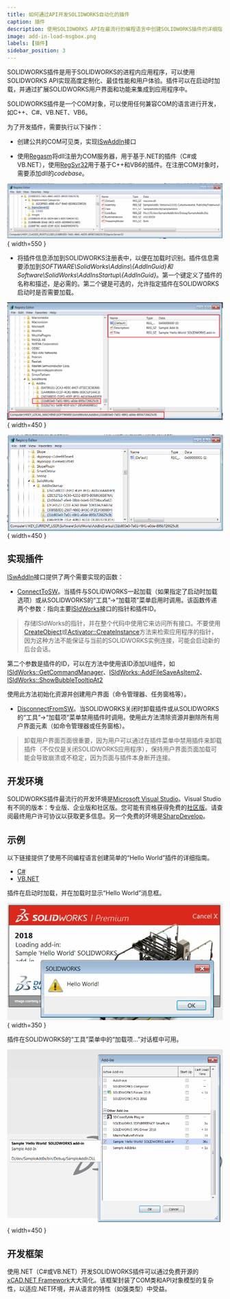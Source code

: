 ```yaml
---
title: 如何通过API开发SOLIDWORKS自动化的插件
caption: 插件
description: 使用SOLIDWORKS API在最流行的编程语言中创建SOLIDWORKS插件的详细指南，以扩展SOLIDWORKS功能
image: add-in-load-msgbox.png
labels: [插件]
sidebar_position: 3
---
```

SOLIDWORKS插件是用于SOLIDWORKS的进程内应用程序，可以使用SOLIDWORKS API实现高度定制化、最佳性能和用户体验。插件可以在启动时加载，并通过扩展SOLIDWORKS用户界面和功能来集成到应用程序中。

SOLIDWORKS插件是一个COM对象，可以使用任何兼容COM的语言进行开发，如C++、C#、VB.NET、VB6。

为了开发插件，需要执行以下操作：

* 创建公共的COM可见类，实现[ISwAddIn](https://help.solidworks.com/2015/english/api/swpublishedapi/solidworks.interop.swpublished~solidworks.interop.swpublished.iswaddin.html)接口

* 使用[Regasm](https://docs.microsoft.com/en-us/dotnet/framework/tools/regasm-exe-assembly-registration-tool)将dll注册为COM服务器，用于基于.NET的插件（C#或VB.NET），使用[RegSvr32](https://en.wikipedia.org/wiki/Regsvr32)用于基于C++和VB6的插件。在注册COM对象时，需要添加dll的*codebase*。

![注册表中插件dll的COM注册信息](add-in-clsid-registry.png){ width=550 }

* 将插件信息添加到SOLIDWORKS注册表中，以便在加载时识别。插件信息需要添加到*SOFTWARE\SolidWorks\Addins\\{AddInGuid}*和*Software\SolidWorks\AddInsStartup\\{AddInGuid}*。第一个键定义了插件的名称和描述，是必需的。第二个键是可选的，允许指定插件在SOLIDWORKS启动时是否需要加载。

![SOLIDWORKS注册表中的插件详细信息](add-in-hklm-registry.png){ width=450 }

![SOLIDWORKS注册表中的插件启动详细信息](add-in-hkcu-registry.png){ width=450 }

## 实现插件

[ISwAddIn](https://help.solidworks.com/2015/english/api/swpublishedapi/solidworks.interop.swpublished~solidworks.interop.swpublished.iswaddin.html)接口提供了两个需要实现的函数：

* [ConnectToSW](https://help.solidworks.com/2015/english/api/swpublishedapi/SolidWorks.Interop.swpublished~SolidWorks.Interop.swpublished.ISwAddin~ConnectToSW.html)。当插件与SOLIDWORKS一起加载（如果指定了启动时加载选项）或从SOLIDWORKS的“工具”->“加载项”菜单启用时调用。该函数传递两个参数：指向主要[ISldWorks](https://help.solidworks.com/2015/english/api/sldworksapi/solidworks.interop.sldworks~solidworks.interop.sldworks.isldworks_members.html)接口的指针和插件ID。

> 存储ISldWorks的指针，并在整个代码中使用它来访问所有接口。不要使用[CreateObject](https://docs.microsoft.com/en-us/dotnet/api/microsoft.visualbasic.interaction.createobject?view=netframework-4.7.2)或[Activator::CreateInstance](https://docs.microsoft.com/en-us/dotnet/api/system.activator.createinstance?view=netframework-4.7.2)方法来检索应用程序的指针，因为这种方法不能保证与当前的SOLIDWORKS实例连接，可能会启动新的后台会话。

第二个参数是插件的ID，可以在方法中使用该ID添加UI组件，如[ISldWorks::GetCommandManager](https://help.solidworks.com/2015/english/api/sldworksapi/solidworks.interop.sldworks~solidworks.interop.sldworks.isldworks~getcommandmanager.html)、[ISldWorks::AddFileSaveAsItem2](https://help.solidworks.com/2015/english/api/sldworksapi/solidworks.interop.sldworks~solidworks.interop.sldworks.isldworks~addfilesaveasitem2.html)、[ISldWorks::ShowBubbleTooltipAt2](https://help.solidworks.com/2015/english/api/sldworksapi/solidworks.interop.sldworks~solidworks.interop.sldworks.isldworks~showbubbletooltipat2.html)

使用此方法初始化资源并创建用户界面（命令管理器、任务窗格等）。

* [DisconnectFromSW](https://help.solidworks.com/2015/english/api/swpublishedapi/SolidWorks.Interop.swpublished~SolidWorks.Interop.swpublished.ISwAddin~DisconnectFromSW.html)。当SOLIDWORKS关闭时卸载插件或从SOLIDWORKS的“工具”->“加载项”菜单禁用插件时调用。使用此方法清除资源并删除所有用户界面元素（如命令管理器或任务窗格）。

> 卸载用户界面页面很重要，因为用户可以通过在插件菜单中禁用插件来卸载插件（不仅仅是关闭SOLIDWORKS应用程序），保持用户界面页面加载可能会导致崩溃或不稳定，因为页面与插件本身断开连接。

## 开发环境

SOLIDWORKS插件最流行的开发环境是[Microsoft Visual Studio](https://visualstudio.microsoft.com/)。Visual Studio有不同的版本：专业版、企业版和社区版。您可能有资格获得免费的[社区版](https://visualstudio.microsoft.com/vs/community/)。请查阅最终用户许可协议以获取更多信息。另一个免费的环境是[SharpDevelop](https://www.icsharpcode.net/)。

## 示例

以下链接提供了使用不同编程语言创建简单的“Hello World”插件的详细指南。

* [C#](csharp)
* [VB.NET](vbnet)

插件在启动时加载，并在加载时显示“Hello World”消息框。

![加载插件时显示的消息框](add-in-load-msgbox.png){ width=350 }

插件在SOLIDWORKS的“工具”菜单中的“加载项...”对话框中可用。

![插件显示在加载项对话框中](add-ins-dialog.png){ width=450 }

## 开发框架

使用.NET（C#或VB.NET）开发SOLIDWORKS插件可以通过免费开源的[xCAD.NET Framework](https://xcad.net/)大大简化。该框架封装了COM类和API对象模型的复杂性，以适应.NET环境，并从语言的特性（如强类型）中受益。